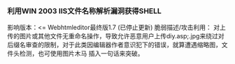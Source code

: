 ### 利用WIN 2003 IIS文件名称解析漏洞获得SHELL

影响版本：<= Webhtmleditor最终版1.7 (已停止更新)
脆弱描述/攻击利用：
对上传的图片或其他文件无重命名操作，导致允许恶意用户上传diy.asp;.jpg来绕过对后缀名审查的限制，对于此类因编辑器作者意识犯下的错误，就算遭遇缩略图，文件头检测，也可使用图片木马 插入一句话来突破。